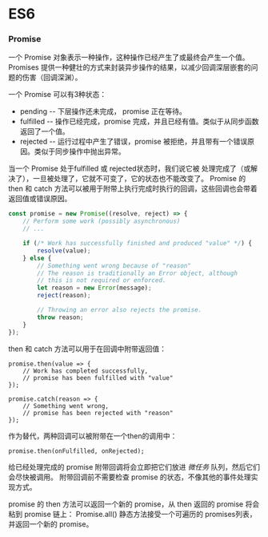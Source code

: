 # ES6

### Promise

一个 Promise 对象表示一种操作，这种操作已经产生了或最终会产生一个值。
Promises 提供一种健壮的方式来封装异步操作的结果，以减少回调深层嵌套的问题的伤害（回调深渊）。

一个 Promise 可以有3种状态：

 - pending -- 下层操作还未完成， promise 正在等待。
 - fulfilled -- 操作已经完成，promise 完成，并且已经有值。类似于从同步函数返回了一个值。
 - rejected -- 运行过程中产生了错误，promise 被拒绝，并且带有一个错误原因。类似于同步操作中抛出异常。

当一个 Promise 处于fulfilled 或 rejected状态时，我们说它被 处理完成了（或解决了），一旦被处理了，它就不可变了，它的状态也不能改变了。
Promise 的 then 和 catch 方法可以被用于附带上执行完成时执行的回调，这些回调也会带着返回值或错误原因。
```JavaScript
const promise = new Promise((resolve, reject) => {
    // Perform some work (possibly asynchronous)
    // ...

    if (/* Work has successfully finished and produced "value" */) {
        resolve(value);
    } else {
        // Something went wrong because of "reason"
        // The reason is traditionally an Error object, although
        // this is not required or enforced.
        let reason = new Error(message);
        reject(reason);

        // Throwing an error also rejects the promise.
        throw reason;
    }
});
```

then 和 catch 方法可以用于在回调中附带返回值：

```
promise.then(value => {
    // Work has completed successfully,
    // promise has been fulfilled with "value"
});

promise.catch(reason => {
    // Something went wrong,
    // promise has been rejected with "reason"
});
```

作为替代，两种回调可以被附带在一个then的调用中：

```
promise.then(onFulfilled, onRejected);
```
给已经处理完成的 promise 附带回调将会立即把它们放进 *微任务* 队列，然后它们会尽快被调用。
附带回调前不需要检查 promise 的状态，不像其他的事件处理实现方式。

promise 的 then 方法可以返回一个新的 promise，从 then 返回的 promise 将会粘到 promise 链上：
Promise.all() 静态方法接受一个可遍历的 promises列表，并返回一个新的 promise。
